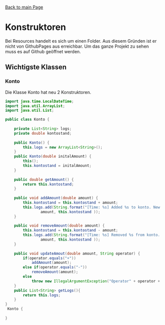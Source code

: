 [Back to main Page](./../../../README.md)

# Konstruktoren
Bei Resources handelt es sich um einen Folder. Aus diesem Gründen ist er nicht von GithubPages aus erreichbar. Um das ganze Projekt zu sehen muss es auf Github geöffnet werden.

## Wichtigste Klassen
### Konto
Die Klasse Konto hat neu 2 Konstruktoren.
```java
import java.time.LocalDateTime;
import java.util.ArrayList;
import java.util.List;

public class Konto {
	
	private List<String> logs;
	private double kontostand;
	
	public Konto() {
		this.logs = new ArrayList<String>();
	}
    public Konto(double initalAmount) {
        this();
        this.kontostand = initalAmount;
    }
	
	public double getAmount() {
		return this.kontostand;
	}
	
	public void addAmount(double amount) {
		this.kontostand = this.kontostand + amount;
		this.logs.add(String.format("[Time: %s] Added %s to konto. New balanace %s", LocalDateTime.now(), 
				amount, this.kontostand ));
	}
	
	public void removeAmount(double amount) {
		this.kontostand = this.kontostand - amount;
		this.logs.add(String.format("[Time: %s] Removed %s from konto. New balanace %s", LocalDateTime.now(), 
				amount, this.kontostand ));
	}
	
	public void updateAmout(double amount, String operator) {
		if(operator.equals("+"))
			addAmount(amount);
		else if(operator.equals("-"))
			removeAmount(amount);
		else
			throw new IllegalArgumentException("Operator" + operator + "is not a valid operatior (+, -)");
	}
	public List<String> getLogs(){
		return this.logs;
	}
}
 Konto {
    
}

```
